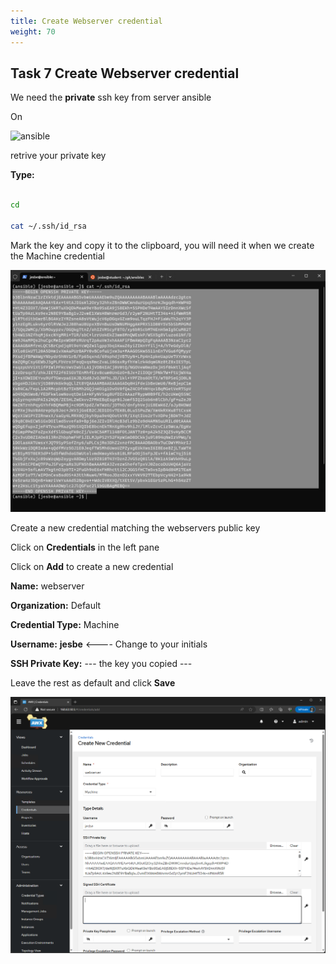```yaml
---
title: Create Webserver credential
weight: 70
---
```


## Task 7 Create Webserver credential

We need the __private__ ssh key from server ansible

On

![ansible](/images/ansible.png)

retrive your private key

__Type:__

```bash

cd

cat ~/.ssh/id_rsa

```

Mark the key and copy it to the clipboard, you will need it when we create the Machine credential

![Alt text](images/16_ssh_key.png?raw=true "cat private key")

Create a new credential matching the webservers public key

Click on __Credentials__ in the left pane

Click on __Add__ to create a new credential

__Name:__ webserver

__Organization:__ Default

__Credential Type:__ Machine

__Username:__ __jesbe__ <---- Change to your initials

__SSH Private Key:__ --- the key you copied ---

Leave the rest as default and click __Save__

![Alt text](images/17_create_ssh_cred.png?raw=true "create cred")
